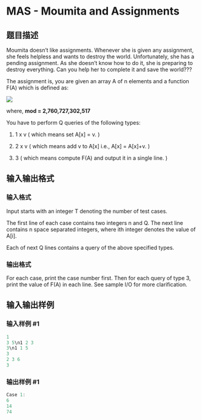 # MAS - Moumita and Assignments

## 题目描述

Moumita doesn’t like assignments. Whenever she is given any assignment, she feels helpless and wants to destroy the world. Unfortunately, she has a pending assignment. As she doesn’t know how to do it, she is preparing to destroy everything. Can you help her to complete it and save the world???

The assignment is, you are given an array A of n elements and a function F(A) which is defined as:

![](https://cdn.luogu.com.cn/upload/vjudge_pic/SP30452/43162aa00adffe73f46da494b7007e9b2930c43f.png)

where, **mod = 2,760,727,302,517**

You have to perform Q queries of the following types:

1. 1 x v ( which means set A\[x\] = v. )

2. 2 x v ( which means add v to A\[x\] i.e., A\[x\] = A\[x\]+v. )

3. 3 ( which means compute F(A) and output it in a single line. )

## 输入输出格式

### 输入格式

Input starts with an integer T denoting the number of test cases.

The first line of each case contains two integers n and Q. The next line contains n space separated integers, where ith integer denotes the value of A\[i\].

Each of next Q lines contains a query of the above specified types.

### 输出格式

For each case, print the case number first. Then for each query of type 3, print the value of F(A) in each line. See sample I/O for more clarification.

## 输入输出样例

### 输入样例 #1

```cpp
1
3 5\n1 2 3
3\n1 1 5
3
2 3 6
3
```


### 输出样例 #1

```cpp
Case 1:
6
14
74
```


